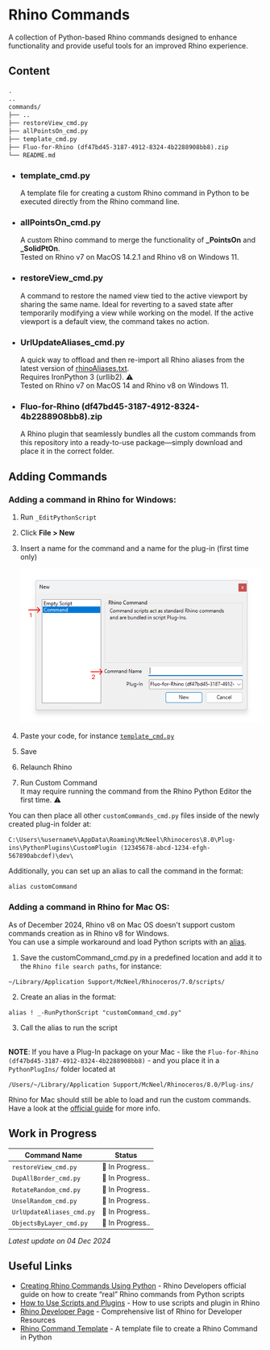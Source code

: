 # Rhino Commands

A collection of Python-based Rhino commands designed to enhance functionality and provide useful tools for an improved Rhino experience.

## Content

```plaintext
.
..
commands/
├── ..
├── restoreView_cmd.py
├── allPointsOn_cmd.py    
├── template_cmd.py
├── Fluo-for-Rhino (df47bd45-3187-4912-8324-4b2288908bb8).zip     
└── README.md

```

- ### template_cmd.py
  A template file for creating a custom Rhino command in Python to be executed directly from the Rhino command line.

- ### allPointsOn_cmd.py
  A custom Rhino command to merge the functionality of **_PointsOn** and **_SolidPtOn**.<br>
  Tested on Rhino v7 on MacOS 14.2.1 and Rhino v8 on Windows 11.

- ### restoreView_cmd.py
  A command to restore the named view tied to the active viewport by sharing the same name.
  Ideal for reverting to a saved state after temporarily modifying a view while working on the model.
  If the active viewport is a default view, the command takes no action.
  
- ### UrlUpdateAliases_cmd.py
  A quick way to offload and then re-import all Rhino aliases from the latest version of [rhinoAliases.txt](https://github.com/simonefagini/Fluo-for-Rhino/blob/main/aliases/rhinoAliases.txt).<br>
  Requires IronPython 3 (urllib2). :warning:<br>
  Tested on Rhino v7 on MacOS 14 and Rhino v8 on Windows 11.

- ### Fluo-for-Rhino (df47bd45-3187-4912-8324-4b2288908bb8).zip 
   A Rhino plugin that seamlessly bundles all the custom commands from this repository into a     ready-to-use package—simply download and place it in the correct folder.

## Adding Commands

### Adding a command in Rhino for **Windows**:

1. Run `_EditPythonScript`
2. Click **File > New**
3. Insert a name for the command and a name for the plug-in (first time only)
   
   ![](/.assets/RhinoEditPythonScriptNewCommand.png)

5. Paste your code, for instance [`template_cmd.py`](https://github.com/simonefagini/Fluo-for-Rhino/blob/main/commands/template_cmd.py)
6. Save
7. Relaunch Rhino
8. Run Custom Command<br>
It may require running the command from the Rhino Python Editor the first time. :warning:

You can then place all other `customCommands_cmd.py` files inside of the newly created plug-in folder at: 
```plaintext
C:\Users\%username%\AppData\Roaming\McNeel\Rhinoceros\8.0\Plug-ins\PythonPlugins\CustomPlugin (12345678-abcd-1234-efgh-567890abcdef)\dev\
```
Additionally, you can set up an alias to call the command in the format:
```plaintext
alias customCommand
```

### Adding a command in Rhino for **Mac OS**:

As of December 2024, Rhino v8 on Mac OS doesn't support custom commands creation as in Rhino v8 for Windows.<br>
You can use a simple workaround and load Python scripts with an [alias](https://github.com/simonefagini/Fluo-for-Rhino/blob/main/aliases/rhinoAliases.txt).

1. Save the customCommand_cmd.py in a predefined location and add it to the `Rhino file search paths`, for instance:
```plaintext
~/Library/Application Support/McNeel/Rhinoceros/7.0/scripts/
```
2. Create an alias in the format:
```plaintext
alias ! _-RunPythonScript "customCommand_cmd.py"
```
3. Call the alias to run the script<br><br>

**NOTE**: If you have a Plug-In package on your Mac - like the `Fluo-for-Rhino (df47bd45-3187-4912-8324-4b2288908bb8)` - and you place it in a `PythonPlugIns/` folder located at

```plaintext
/Users/~/Library/Application Support/McNeel/Rhinoceros/8.0/Plug-ins/
```
Rhino for Mac should still be able to load and run the custom commands.<br>
Have a look at the [official guide](https://developer.rhino3d.com/en/guides/rhinopython/7/creating-rhino-commands-using-python/) for more info.


## Work in Progress

| Command Name                    | Status                       |
| ------------------------------- | ---------------------------- |
| `restoreView_cmd.py`            | :construction: In Progress.. |
| `DupAllBorder_cmd.py`           | :construction: In Progress..  |
| `RotateRandom_cmd.py`           | :construction: In Progress..  |
| `UnselRandom_cmd.py`            | :construction: In Progress..  |
| `UrlUpdateAliases_cmd.py`       | :construction: In Progress..  |
| `ObjectsByLayer_cmd.py`         | :construction: In Progress..  |

 *Latest update on 04 Dec 2024*                      


## Useful Links
- [Creating Rhino Commands Using Python](https://developer.rhino3d.com/en/guides/rhinopython/7/creating-rhino-commands-using-python/)  -  Rhino Developers official guide on how to create “real” Rhino commands from Python scripts
- [How to Use Scripts and Plugins](https://www.rhino3d.com/docs/guides/scripts-plugins/how-to-use/)  -  How to use scripts and plugin in Rhino
- [Rhino Developer Page](https://developer.rhino3d.com/)  - Comprehensive list of Rhino for Developer Resources
- [Rhino Command Template](https://github.com/simonefagini/Fluo-for-Rhino/blob/main/commands/template_cmd.py)  -  A template file to create a Rhino Command in Python

